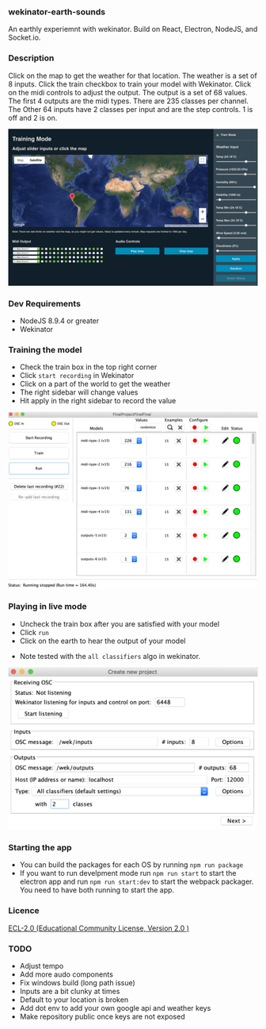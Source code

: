 ### wekinator-earth-sounds

An earthly experiemnt with wekinator. Build on React, Electron, NodeJS, and Socket.io.

### Description

Click on the map to get the weather for that location. The weather is a set of 8 inputs. Click the train checkbox to train your model with Wekinator. Click on the midi controls to adjust the output. The output is a set of 68 values. The first 4 outputs are the midi types. There are 235 classes per channel. The Other 64 inputs have 2 classes per input and are the step controls. 1 is off and 2 is on.

![alt text](/icons/app-screenshot.png 'Working model')

### Dev Requirements

- NodeJS 8.9.4 or greater
- Wekinator

### Training the model

- Check the train box in the top right corner
- Click `start recording` in Wekinator
- Click on a part of the world to get the weather
- The right sidebar will change values
- Hit apply in the right sidebar to record the value

![alt text](/icons/model-example.png 'Working model')

### Playing in live mode

- Uncheck the train box after you are satisfied with your model
- Click `run`
- Click on the earth to hear the output of your model

* Note tested with the `all classifiers` algo in wekinator.

![alt text](/icons/setup.png 'setup model')

### Starting the app

- You can build the packages for each OS by running `npm run package`
- If you want to run develpment mode run `npm run start` to start the electron app and run `npm run start:dev` to start the webpack packager. You need to have both running to start the app.

### Licence

[ECL-2.0 (Educational Community License, Version 2.0 )](LICENSE.md)

### TODO

- Adjust tempo
- Add more audo components
- Fix windows build (long path issue)
- Inputs are a bit clunky at times
- Default to your location is broken
- Add dot env to add your own google api and weather keys
- Make repository public once keys are not exposed
